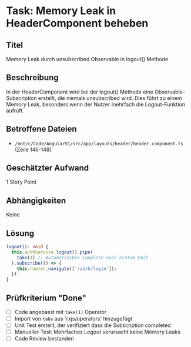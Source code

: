 # Task: Memory Leak in HeaderComponent beheben

## Titel
Memory Leak durch unsubscribed Observable in logout() Methode

## Beschreibung
In der HeaderComponent wird bei der logout() Methode eine Observable-Subscription erstellt, die niemals unsubscribed wird. Dies führt zu einem Memory Leak, besonders wenn der Nutzer mehrfach die Logout-Funktion aufruft.

## Betroffene Dateien
- `/mnt/c/Code/AngularV1/src/app/layouts/header/header.component.ts` (Zeile 146-148)

## Geschätzter Aufwand
1 Story Point

## Abhängigkeiten
Keine

## Lösung
```typescript
logout(): void {
  this.authService.logout().pipe(
    take(1) // Automatisches Complete nach erstem Emit
  ).subscribe(() => {
    this.router.navigate(['/auth/login']);
  });
}
```

## Prüfkriterium "Done"
- [ ] Code angepasst mit `take(1)` Operator
- [ ] Import von `take` aus 'rxjs/operators' hinzugefügt
- [ ] Unit Test erstellt, der verifiziert dass die Subscription completed
- [ ] Manueller Test: Mehrfaches Logout verursacht keine Memory Leaks
- [ ] Code Review bestanden